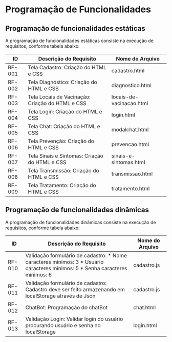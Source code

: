 # Programação de Funcionalidades

## Programação de funcionalidades estáticas

A programação de funcionalidades estáticas consiste na execução de requisitos, conforme tabela abaixo:

|ID    | Descrição do Requisito  | Nome do Arquivo |
|------|-----------------------------------------|----|
|RF-001| Tela Cadastro: Criação do HTML e CSS|  cadastro.html | 
|RF-002| Tela Diagnóstico: Criação do HTML e CSS | diagnostico.html |
|RF-003| Tela Locais de Vacinação: Criação do HTML e CSS | locais-de-vacinacao.html |
|RF-004| Tela Login: Criação do HTML e CSS | login.html |
|RF-005| Tela Chat: Criação do HTML e CSS | modalchat.html |
|RF-006| Tela Prevenção: Criação do HTML e CSS | prevencao.html |
|RF-007| Tela Sinais e Sintomas: Criação do HTML e CSS | sinais-e-sintomas.html |
|RF-008| Tela Transmissão: Criação do HTML e CSS | transmissao.html |
|RF-009| Tela Tratamento: Criação do HTML e CSS | tratamento.html |


## Programação de funcionalidades dinâmicas

A programação de funcionalidades dinâmicas consiste na execução de requisitos, conforme tabela abaixo:

|ID    | Descrição do Requisito  | Nome do Arquivo |
|------|-----------------------------------------|----|
|RF-010| Validação formulário de cadastro: * Nome caracteres mínimos: 3 * Usuário caracteres mínimos: 5  * Senha caracteres mínimos: 6 |  cadastro.js | 
|RF-011| Validação formulário de cadastro: Cadastro deve ser feito armazenando em localStorage através de Json | cadastro.js |
|RF-012| ChatBot: Programação do chatBot | chat.html |
|RF-013| Validação Login: Validar login do usuário procurando usuário e senha no localStorage | login.html |
